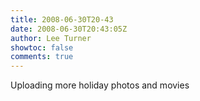 ```yaml
---
title: 2008-06-30T20-43
date: 2008-06-30T20:43:05Z
author: Lee Turner
showtoc: false
comments: true
---
```


Uploading more holiday photos and movies

